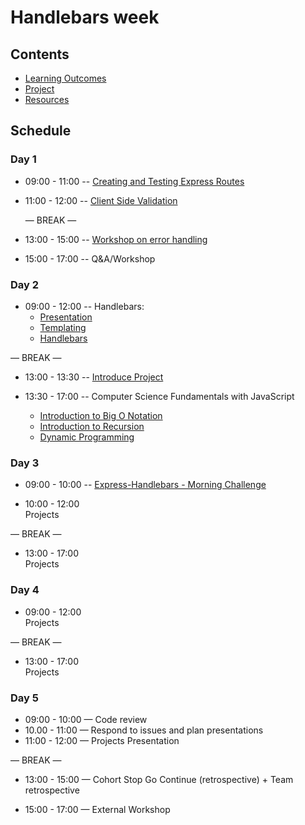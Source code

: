 # Handlebars week

## Contents

- [Learning Outcomes](./learning-outcomes.md)
- [Project](./project.md)
- [Resources](./resources)

## Schedule

### Day 1

- 09:00 - 11:00 
  -- [Creating and Testing Express Routes](https://github.com/ashatat/express-and-testing-workshop)

- 11:00 - 12:00 
  -- [Client Side Validation](https://github.com/foundersandcoders/mc-client-side-validation)
  
  — BREAK —


- 13:00 - 15:00 -- [Workshop on error handling](https://github.com/foundersandcoders/error-handling-workshop)

- 15:00 - 17:00
  -- Q&A/Workshop

### Day 2

- 09:00 - 12:00 -- Handlebars:
    - [Presentation](https://docs.google.com/presentation/d/1TCXAYPoaACoBUb0jsEp0bRVujRjUXb9C6Y4cPat7T8Y)
    - [Templating](https://github.com/m4v15/templating/)
    - [Handlebars](https://github.com/m4v15/country-express)

— BREAK —

- 13:00 - 13:30
  -- [Introduce Project](./project.md)

- 13:30 - 17:00 -- Computer Science Fundamentals with JavaScript
    - [Introduction to Big O Notation](https://www.rithmschool.com/courses/javascript-computer-science-fundamentals/introduction-to-big-o-notation)
    - [Introduction to Recursion](https://www.rithmschool.com/courses/javascript-computer-science-fundamentals/introduction-to-recursion)
    - [Dynamic Programming](https://www.rithmschool.com/courses/javascript-computer-science-fundamentals/dynamic-programming)

### Day 3

- 09:00 - 10:00 -- [Express-Handlebars - Morning Challenge](https://github.com/foundersandcoders/express-handlebars-challenge)

- 10:00 - 12:00 <br>
  Projects

— BREAK —

- 13:00 - 17:00<br>
  Projects

### Day 4

- 09:00 - 12:00 <br>
  Projects

— BREAK —

- 13:00 - 17:00 <br>
  Projects

### Day 5

- 09:00 - 10:00 — Code review 
- 10.00 - 11:00 — Respond to issues and plan presentations
- 11:00 - 12:00 — Projects Presentation

— BREAK —

- 13:00 - 15:00 — Cohort Stop Go Continue (retrospective) + Team retrospective

- 15:00 - 17:00 — External Workshop
